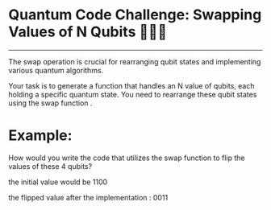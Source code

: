 
# Quantum Code Challenge: Swapping Values of  N Qubits 👨🏻‍💻
---


The swap operation is crucial for rearranging qubit states and implementing various quantum algorithms. 

Your task is to generate a function that handles an N value of qubits, each holding a specific quantum state. You need to rearrange these qubit states using the swap function . 

# Example:
How would you write the code that utilizes the swap function to flip the values of these 4 qubits? 

the initial value would be 1100

the flipped value after the implementation : 0011 

